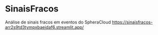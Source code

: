 # SinaisFracos
Análise de sinais fracos em eventos do SpheraCloud 
https://sinaisfracos-arr2s9td3tympxbaeidaf6.streamlit.app/ 
